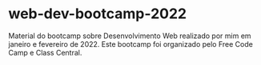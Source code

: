 # web-dev-bootcamp-2022
 Material do bootcamp sobre Desenvolvimento Web realizado por mim em janeiro e fevereiro de 2022. Este bootcamp foi organizado pelo Free Code Camp e Class Central.
